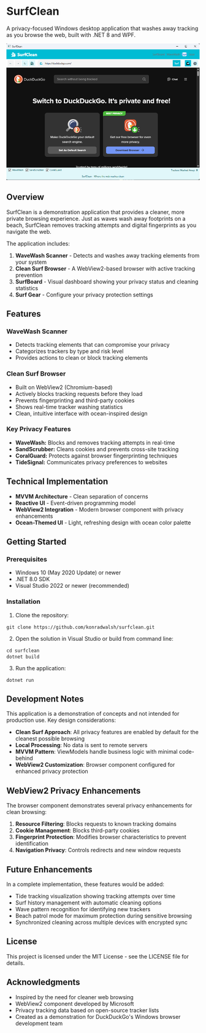 # SurfClean

A privacy-focused Windows desktop application that washes away tracking as you browse the web, built with .NET 8 and WPF.

![SurfClean Screenshot](screenshot.png)

## Overview

SurfClean is a demonstration application that provides a cleaner, more private browsing experience. Just as waves wash away footprints on a beach, SurfClean removes tracking attempts and digital fingerprints as you navigate the web.

The application includes:

1. **WaveWash Scanner** - Detects and washes away tracking elements from your system
2. **Clean Surf Browser** - A WebView2-based browser with active tracking prevention
3. **SurfBoard** - Visual dashboard showing your privacy status and cleaning statistics
4. **Surf Gear** - Configure your privacy protection settings

## Features

### WaveWash Scanner
- Detects tracking elements that can compromise your privacy
- Categorizes trackers by type and risk level
- Provides actions to clean or block tracking elements

### Clean Surf Browser
- Built on WebView2 (Chromium-based)
- Actively blocks tracking requests before they load
- Prevents fingerprinting and third-party cookies
- Shows real-time tracker washing statistics
- Clean, intuitive interface with ocean-inspired design

### Key Privacy Features
- **WaveWash:** Blocks and removes tracking attempts in real-time
- **SandScrubber:** Cleans cookies and prevents cross-site tracking
- **CoralGuard:** Protects against browser fingerprinting techniques
- **TideSignal:** Communicates privacy preferences to websites

## Technical Implementation
- **MVVM Architecture** - Clean separation of concerns
- **Reactive UI** - Event-driven programming model
- **WebView2 Integration** - Modern browser component with privacy enhancements
- **Ocean-Themed UI** - Light, refreshing design with ocean color palette

## Getting Started

### Prerequisites
- Windows 10 (May 2020 Update) or newer
- .NET 8.0 SDK
- Visual Studio 2022 or newer (recommended)

### Installation

1. Clone the repository:
```
git clone https://github.com/konradwalsh/surfclean.git
```

2. Open the solution in Visual Studio or build from command line:
```
cd surfclean
dotnet build
```

3. Run the application:
```
dotnet run
```

## Development Notes

This application is a demonstration of concepts and not intended for production use. Key design considerations:

- **Clean Surf Approach**: All privacy features are enabled by default for the cleanest possible browsing
- **Local Processing**: No data is sent to remote servers
- **MVVM Pattern**: ViewModels handle business logic with minimal code-behind
- **WebView2 Customization**: Browser component configured for enhanced privacy protection

## WebView2 Privacy Enhancements

The browser component demonstrates several privacy enhancements for clean browsing:

1. **Resource Filtering**: Blocks requests to known tracking domains
2. **Cookie Management**: Blocks third-party cookies
3. **Fingerprint Protection**: Modifies browser characteristics to prevent identification
4. **Navigation Privacy**: Controls redirects and new window requests

## Future Enhancements

In a complete implementation, these features would be added:

- Tide tracking visualization showing tracking attempts over time
- Surf history management with automatic cleaning options
- Wave pattern recognition for identifying new trackers
- Beach patrol mode for maximum protection during sensitive browsing
- Synchronized cleaning across multiple devices with encrypted sync

## License

This project is licensed under the MIT License - see the LICENSE file for details.

## Acknowledgments

- Inspired by the need for cleaner web browsing
- WebView2 component developed by Microsoft
- Privacy tracking data based on open-source tracker lists
- Created as a demonstration for DuckDuckGo's Windows browser development team
